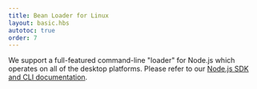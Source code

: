 ```yaml
---
title: Bean Loader for Linux
layout: basic.hbs
autotoc: true
order: 7
---
```


We support a full-featured command-line "loader" for Node.js which operates on all of the desktop platforms. Please refer to our [Node.js SDK and CLI documentation](/node-sdk/introduction).
